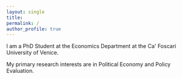 ```yaml
---
layout: single
title:
permalink: /
author_profile: true
---
```


I am a PhD Student at the Economics Department at the Ca' Foscari University of Venice.

My primary research interests are in Political Economy and Policy Evaluation.
